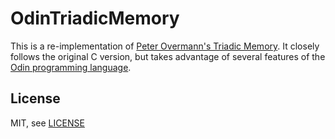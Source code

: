 # OdinTriadicMemory

This is a re-implementation of [Peter Overmann's Triadic Memory](https://github.com/PeterOvermann/TriadicMemory). It closely follows the original C version, but takes advantage of several features of the [Odin programming language](https://odin-lang.org/).

## License

MIT, see [LICENSE](./LICENSE)
